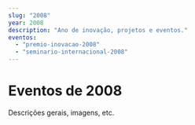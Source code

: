 ```yaml
---
slug: "2008"
year: 2008
description: "Ano de inovação, projetos e eventos."
eventos:
  - "premio-inovacao-2008"
  - "seminario-internacional-2008"
---
```


# Eventos de 2008

Descrições gerais, imagens, etc.

